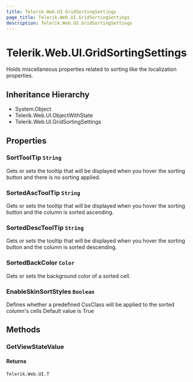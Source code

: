 ```yaml
---
title: Telerik.Web.UI.GridSortingSettings
page_title: Telerik.Web.UI.GridSortingSettings
description: Telerik.Web.UI.GridSortingSettings
---
```


# Telerik.Web.UI.GridSortingSettings

Holds miscellaneous properties related to sorting like the localization
            properties.

## Inheritance Hierarchy

* System.Object
* Telerik.Web.UI.ObjectWithState
* Telerik.Web.UI.GridSortingSettings

## Properties

###  SortToolTip `String`

Gets or sets the tooltip that will be displayed when you hover the sorting button
            and there is no sorting applied.

###  SortedAscToolTip `String`

Gets or sets the tooltip that will be displayed when you hover the sorting button
            and the column is sorted ascending.

###  SortedDescToolTip `String`

Gets or sets the tooltip that will be displayed when you hover the sorting button
            and the column is sorted descending.

###  SortedBackColor `Color`

Gets or sets the background color of a sorted cell.

###  EnableSkinSortStyles `Boolean`

Defines whether a predefined CssClass will be applied to the sorted column's cells
            Default value is True

## Methods

###  GetViewStateValue

#### Returns

`Telerik.Web.UI.T` 

